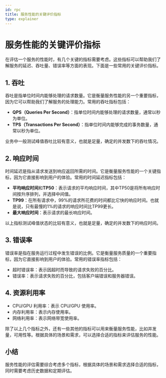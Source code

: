 ```yaml
---
id: rpc
title: 服务性能的关键评价指标
type: explainer
---
```


# 服务性能的关键评价指标

在评估一个服务的性能时，有几个关键的指标需要考虑。这些指标可以帮助我们了解服务的延迟、吞吐量、错误率等方面的表现。下面是一些常用的关键评价指标。

## 1. 吞吐

吞吐是指单位时间内能够处理的请求数量。它是衡量服务性能的另一个重要指标，因为它可以帮助我们了解服务的处理能力。常用的吞吐指标包括：


- **QPS（Queries Per Second）**：指单位时间内能够处理的请求数量，通常以秒为单位。
- **TPS（Transactions Per Second）**：指单位时间内能够完成的事务数量，通常以秒为单位。

业务中一般测试峰值吞吐比较有意义，也就是足量，确定的并发数下的吞吐情况。


## 2. 响应时间

时间延迟是指从请求发送到响应返回所需的时间。它是衡量服务性能的一个关键指标，因为它直接影响到用户的体验。常用的时间延迟指标包括：


- **平均响应时间**和**TP50**：表示请求的平均响应时间，其中TP50是将所有响应时间按升序排列，并选择中间值。
- **TP99**：在所有请求中，99%的请求所花费的时间都比它快的响应时间。也就是说，只有最慢的1%的请求的响应时间比TP99更长。
- **最大响应时间**：表示请求的最长响应时间。

以上指标测试峰值状态的比较有意义，也就是足量，确定的并发数下的响应时间。



 
## 3. 错误率
错误率是指在服务运行过程中发生错误的比例。它是衡量服务质量的一个重要指标，因为它直接影响到用户的体验。常用的错误率指标包括：


- 超时错误率：表示因超时而导致的请求失败的百分比。
- 错误率：表示请求失败的百分比，包括客户端错误和服务器错误。


## 4. 资源利用率



- CPU/GPU 利用率：表示 CPU/GPU 使用率。
- 内存利用率：表示内存使用率。
- 网络利用率：表示网络带宽使用率。

除了以上几个指标之外，还有一些其他的指标可以用来衡量服务性能，比如并发量，可用性等。根据具体的场景和需求，可以选择合适的指标来评估服务的性能。


## 小结
服务性能的评估需要综合考虑多个指标，根据具体的场景和需求选择合适的指标，同时需要考虑历史数据和定期评估。
 